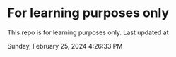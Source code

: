 # For learning purposes only
This repo is for learning purposes only.
Last updated at

Sunday, February 25, 2024 4:26:33 PM

